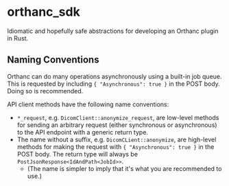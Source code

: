 # orthanc_sdk

Idiomatic and hopefully safe abstractions for developing an Orthanc plugin in Rust.

## Naming Conventions

Orthanc can do many operations asynchronously using a built-in job queue.
This is requested by including `{ "Asynchronous": true }` in the POST body.
Doing so is recommended.

API client methods have the following name conventions:

- `*_request`, e.g. `DicomClient::anonymize_request`, are low-level methods for sending an arbitrary request (either synchronous or asynchronous) to the API endpoint with a generic return type.
- The name without a suffix, e.g. `DicomCLient::anonymize`, are high-level methods for making the request with `{ "Asynchronous": true }` in the POST body. The return type will always be `PostJsonResponse<IdAndPath<JobId>>`.
  - (The name is simpler to imply that it's what you are recommended to use.)
